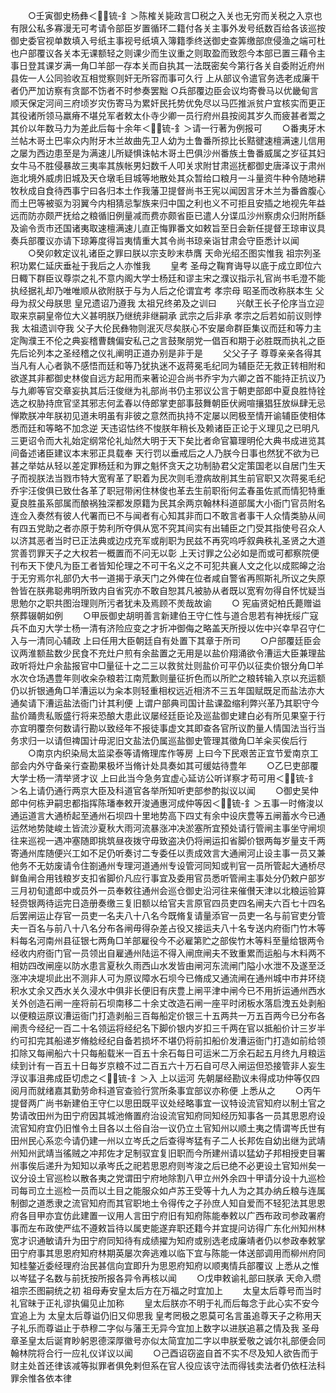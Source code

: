 <!-- { "loadSidebar": true } -->
　　○壬寅御史杨彝＜锍-釒＞陈榷关毙政言□税之入关也无穷而关税之入京也有限公私多寡漫无可考请令部臣岁置循环二籍付各关主事外发号纸数百给各该巡按御史委官视单数填入号纸主事视号纸填入簿籍季终送御史查筭缴部庶侵渔之端可杜也户部覆议各关本无课额轻之则课少而生议重之则取盈而致怨今本部已置三藉令主事日登其课岁满一角□羊部一存本关而自执其一法既密矣今第行各关自委附近府州县佐一人公同验收互相觉察则奸无所容而事可久行  上从部议令遣官务选老成廉干者仍严加访察有贪鄙不饬者不时参奏罢黜
○兵部覆边臣会议均寄餋马以优畿甸言顺天保定河间三府顷岁灾伤寄马为累奸民托势优免尽以马匹推派贫户宜核实而更正其役诸所领马羸瘠不堪兑军者敕太仆寺少卿一员行府州县按阅其岁久而疲甚者鬻之其价以年数马力为差此后每十余年＜锍-釒＞请一行著为例报可
　　○番夷牙木兰帖木哥土巴率众内附牙木兰故曲先卫人幼为土鲁番所掠比长黠徤速檀满速儿信用之屡为西边患至是为满速儿所疑惧诛帖木哥土巴俱沙州番族土鲁番威属之岁征其妇女牛马不胜侵暴故三夷率其族帐男妇数千人叩关求附甘肃巡抚都御史唐泽议于肃州迤北境外威虏旧城及天仓墩毛目城等地散处其众暂给口粮月一斗量资牛种令随地耕牧秋成自食待西事宁曰各归本土作我藩卫提督尚书王宪以闻因言牙木兰为番酋腹心而土巴等被驱为羽翼今内相猜忌掣族来归中国之利也义不可拒且安插之地视先年益远而防亦颇严抚给之粮循旧例量减而费亦颇省臣已遣人分谍瓜沙州察虏众归附所繇及谕令贡市还国诸夷取速檀满速儿直正悔罪番文如敕旨至日会新任提督王琼审议具奏兵部覆议亦请下琼筹度得旨夷情重大其令尚书琼亲诣甘肃会守臣悉计以闻
　　○癸卯敕定议礼诸臣之罪曰朕以宗支眇末恭膺  天命光绍丕图实惟我  祖宗列圣积功累仁延庆垂祉于我后之人亦惟我
　　皇考  圣母之鞠育诲导以底于成立即位六日輙下群臣议尊崇之礼不意内阁大学士杨廷和谬主宋之濮议指示礼官尚书毛澄不能执经据礼却乃唯唯顺从欲附朕于与为人后之伦谓宜考  孝宗母  昭圣而改称朕本生  父母为叔父母朕思  皇兄遗诏乃遵我  太祖兄终弟及之训曰
　　兴献王长子伦序当立迎取来京嗣皇帝位大义甚明朕乃继统非继嗣承  武宗之后非承  孝宗之后若如前议则悖我  太祖遗训夺我  父子大伦民彝物则泯灭尽矣朕心不安屡命群臣集议而廷和等力主定陶濮王不伦之典妄稽曹魏偏安私己之言鼓聚朋党一倡百和期于必胜既而执礼之臣先后论列本之圣经稽之仪礼阐明正道办别是非于是
　　父父子子  尊尊亲亲各得其当凡有人心者孰不感悟而廷和等乃犹执迷不返蒋冕毛纪同为辅臣茫无救正转相附和欲遂其非都御史林俊自远方起用而来著论迎合尚书乔宇为六卿之首不能持正抗议乃与九卿等官交章妄执其后汪俊继为礼部尚书仍主邪议公言于朝吏部郎中夏良胜恃铨选之权胁持庶官坚其邪志何孟春以侍郎掌吏部事鼓舞朝臣伏阙喧攘猖狂放纵肆无忌惮欺朕冲年朕初见道未明虽有非彼之意然而执持不定屡以罔极至情开谕辅臣使相体悉而廷和等略不加念逆  天违诏怙终不悛朕年稍长及赖诸臣正论于义理见之已明凡三更诏令而大礼始定纲常伦礼灿然大明于天下矣比者命官纂理明伦大典书成进览其间备述诸臣建议本末邪正具载奉  天行罚以垂戒后之人乃朕今日事也然犹不欲为已甚之举姑从轻以差定罪杨廷和为罪之魁怀贪天之功制胁君父定策国老以自居门生天子而视朕法当戮市特大宽宥革了职着为民次则毛澄病故削其生前官职又次蒋冕毛纪乔宇汪俊俱已致仕各革了职冠带闲住林俊也革去生前职衔何孟春虽佐贰而情犯特重夏良胜虽系部属而酿祸独深都发原籍为民其余两京翰林科道部属大小衙门官员附名连佥入奏然有彼人代署而已不与闻者有心知其非而口不敢言者事干人众情类胁从间有四五党助之者亦原于势利所夺俱从宽不究其间实有出辅臣之门受其指使号召众人以济其恶者当时已正法典或边戍充军或削职为民兹不再究呜呼叙典秩礼圣贤之大道赏善罚罪天子之大权若一概置而不问无以彰  上天讨罪之公必如是而或可都察院便刊布天下使凡为臣工者皆知伦理之不可干名义之不可犯共襄人文之化以成熙皞之治于无穷焉尔礼部仍大书一道揭于承天门之外俾在位者咸自警省再照斯礼所议之失原咎皆在朕弗聪弗明所致内自省究亦不敢自恕其凡被胁从者既以宽宥勿得自怀忧疑当思勉尔之职共图治理则所污者犹未及焉顾不羙哉故谕
　　○  宪庙贤妃柏氏薨赠谥祭葬辍朝如例
　　○甲辰御史胡明善言新建伯王守仁性与道合思若有神抚绥广寇兵不血刃大学士杨一清有济险应变之才折冲御侮之略盖天所授以佐中兴幸早召守仁入与一清同心辅政  上曰任用大臣朝廷自有处置下其章于所司
　　○户部覆廷臣会议两淮额盐数少民食不充灶户煎有余盐置之无用是以盐价翔涌欲令漕运大臣兼理盐政听将灶户余盐报官中□量征十之二三以救贫灶则盐价可平仍以征卖价银分角□羊水次仓场遇豊年则收籴杂粮若江南荒歉则量征折色而以所贮之粮转输入京以充运额仍以折银通角□羊漕运以为籴本则轻重相权远近相济不三五年国赋既足而盐法亦大通矣请下漕运盐法衙门计其利便  上谓户部典司国计盐课盈缩利弊兴革乃其职守今盐价踊贵私贩盛行将来恐酿大患此议屡经廷臣论及巡盐御史建白必有所见果窒于行亦宜明覆奈何数请行勘以致经年不报徒事虚文其即查各官所议酌量人情国法当行当务求归一以请但禆国计毋泥旧文盐法仍属巡盐御史管理其徵角□羊籴买俟后行
　　○南京内织染局太监梁泰等请脩理库作等房  上曰今下民艰苦正宜节爱南京工部会内外守备亲行查勘果极坏当脩计处具奏如其可缓姑待豊年
　　○乙巳吏部覆大学士杨一清举贤才议  上曰此当今急务宜虚心延访公听详察才苟可用＜锍-釒＞名上请仍通行两京大臣及科道官各举所知听吏部参酌拟议以闻
　　○御史吴仲郎中何栋尹嗣忠都指挥陈璠奉敕开浚通惠河成仲等因＜锍-釒＞五事一时脩浚以通运道言大通桥起至通州石坝四十里地势高下四丈有余中设庆豊等五闸蓄水今已通运然地势陡峻土皆流沙夏秋大雨河流暴涨冲决淤塞所宜预处请行管闸主事坐守闸坝往来巡视一遇冲塞随即挑筑昼夜拨守毋致盗决仍将闸运扣省脚价银两每岁量支千两寄通州库随便兴工如不足仍听奏讨二专委任以责成效言大通闸河止设主事一员又兼他务不无妨废请令住劄通州专理河道通州专设管河同知或判官一员所管起大通桥尽鲜鱼闸合用钱粮岁支扣省脚价凡应行事宜及委用官员悉听管闸主事处分仍敕户部岁三月初旬遣郎中或员外一员奉敕往通州会巡仓御史沿河往来催儧天津以北粮运验算轻赍银两待运完日造册奏缴三复旧额以给官夫言原官四员吏四名闸夫六百七十四名后罢闸运止存官一员吏一名夫八十八名今既脩复请量添官一员吏一名与前官吏分管夫一百名与前八十八名分布各闸毋得杂差占役又接运夫八十名专送内府衙门竹木等料每名河南州县征银七两角□羊部雇役今不必雇第贮之部俟竹木等料至量给银两令经收内府衙门官一员领出自雇通州陆运不得入闸庶闸夫不致重累而运船与木料两不相妨四改闸座以防水患言夏秋久雨西山水发皆由闸河东流闸门隘小水泄不及遂至泛涨冲决堤坝此出不测非人可为原议障水石坝今已脩成又通流闸在通州城中市井环绕积水丈余又西水关久浸水中俱非长便旧有庆豊上闸平津中闸今已不用折运通州西水关外创造石闸一座将前石坝南移二十余丈改造石闸一座平时闭板水落启洩五处剥船以便粮运原议漕运衙门打造剥船三百每船定价银三十五两共一万五百两今已分布各闸责今经纪一百二十名领运将经纪名下脚价银内岁扣三千两在官以抵船价计三岁半约可扣完其船递岁脩艌经纪自备若损坏不堪仍将前扣船价发漕运衙门打造如前给领扣除又每闸船六十只每船载米一百五十余石每日可运米二万余石起五月终九月粮运续到计有一百五十日每岁京粮不过二百五六十万石自可尽入闸运但恐接管非人妄生浮议事沮弗成臣切虑之＜锍-釒＞入  上以运河  先朝屡经勘议未得成功仲等仅四阅月而就绪嘉其勤劳命科道官查验行赏所条事宜部议亦称便  上悉从之
　　○丙午提督两广尚书新建伯王守仁以思田既平议处经略事宜一议特设流官知府以制土官之势请改田州为田宁府因其城池脩置府治设流官知府同知经历知事各一员其思恩府设流官知府宜仍旧惟令土目各以土俗自治一议仍立土官知州以顺土夷之情谓岑氏世有田州民心系恋今请仍建一州以立岑氏之后查得岑猛有子二人长邦佐自幼出继为武靖州知州武靖当徭贼之冲邦佐才足制驭宜复旧职而今所建州请以猛幼子邦相授吏目署州事俟后递升为知知以承岑氏之祀若思恩府则岑浚之后已绝不必更设土官知州矣一议分设土官巡检以散各夷之党谓田宁府地除割八甲立州外余四十甲请分设十九巡检司每司立土巡检一员而以土目之能服众如卢苏王受等十九人为之其办纳丘粮与连属制御之道悉隶之流官知府而其官职地土令得传之子孙庶人知自爱而不轻犯法其思恩府各目甲亦宜仿此建置一议用人言田宁府旧有知府陈能奉敕以广西布政司参政署府事而左布政使严纮不遵敕旨待以属吏能遂弃职还籍今并宜提问访得广东化州知州林宽才识通敏请升为田宁府同知待有成绩擢为知府或别选老成廉靖者仍以参政奉敕掌田宁府事其思恩府知府林期英屡次奔逃难以临下宜与陈能一体送部调用而柳州府同知桂鏊近委经理府治民甚信向宜即升为思恩府知府以顺夷情兵部覆议  上悉从之惟以岑猛子名数与前抚按所报各异令再核以闻
　　○戊申敕谕礼部曰朕承  天命入缵  祖宗丕图嗣统之初  祖母寿安皇太后方在万福之时宜加上
　　太皇太后尊号而当时礼官昧于正礼谬执偏见止加称
　　皇太后朕亦不明于礼而后每念于此心实不安今宜追上为  太皇太后尊谥仍旧又仰思我  皇考罔极之恩莫可名言虽追尊天子之称用天子礼乐而尊谥止于恭穆二字似与藩王无异今宜加上数字以进朕追慕之情及我  圣母章圣皇太后诞育眇躬恩德深厚徽号亦似太简宜加二字以申朕爱敬之诚尔礼部便会同翰林院将合行一应礼仪详议以闻
　　○己酉诏窃盗自首不实不尽及知人欲告而于财主处首还律该减等拟罪者俱免剌但系在官人役应该守法而得钱卖法者仍依枉法科罪余惟各依本律
